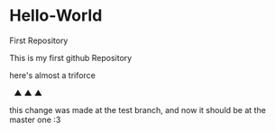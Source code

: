 # Hello-World
First Repository

This is my first github Repository 

here's almost a triforce 


  ▲
 ▲ ▲
 
 
 
this change was made at the test branch, and now it should be at the master one :3
